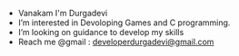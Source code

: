 - Vanakam I'm Durgadevi
- I’m interested in Devoloping Games and C programming.
- I’m looking on guidance to develop my skills
- Reach me @gmail : developerdurgadevi@gmail.com

<!---
developerdurgadevi/developerdurgadevi is a ✨ special ✨ repository because its `README.md` (this file) appears on your GitHub profile.
You can click the Preview link to take a look at your changes.
--->
